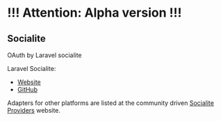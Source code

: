 # !!!  Attention: Alpha version  !!!

## Socialite
OAuth by Laravel socialite

Laravel Socialite:
 - [Website](https://laravel.com/docs/socialite)
 - [GitHub](https://github.com/laravel/socialite)

Adapters for other platforms are listed at the community driven [Socialite Providers](https://socialiteproviders.com/) website.
